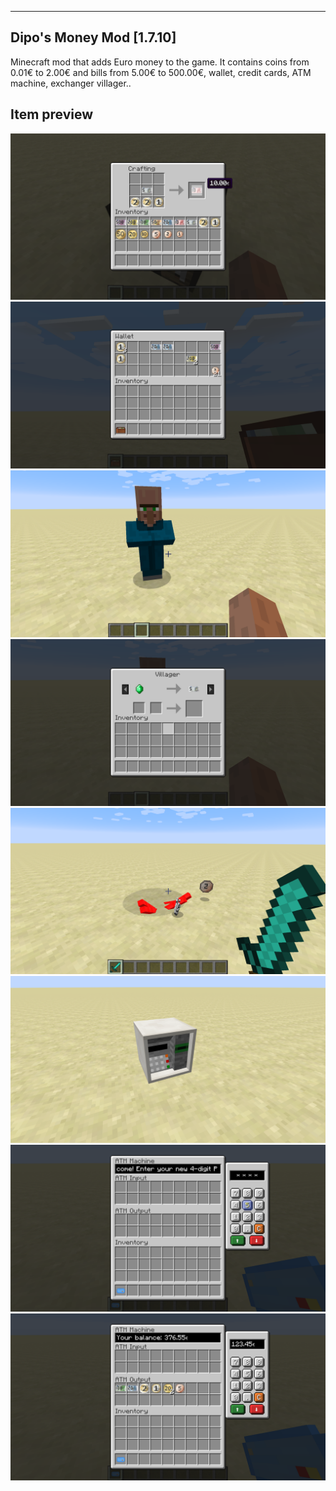 -------------------------
Dipo's Money Mod [1.7.10]
-------------------------
Minecraft mod that adds Euro money to the game.
It contains coins from 0.01€ to 2.00€ and bills from 5.00€ to 500.00€, wallet, credit cards, ATM machine, exchanger villager..

Item preview
------------
![Item preview](screenshots/Screenshot1.png)
![Item preview](screenshots/Screenshot2.png)
![Item preview](screenshots/Screenshot3.png)
![Item preview](screenshots/Screenshot4.png)
![Item preview](screenshots/Screenshot5.png)
![Item preview](screenshots/Screenshot6.png)
![Item preview](screenshots/Screenshot7.png)
![Item preview](screenshots/Screenshot8.png)

